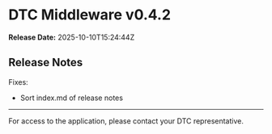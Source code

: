 # DTC Middleware v0.4.2

**Release Date:** 2025-10-10T15:24:44Z

## Release Notes

Fixes:
- Sort index.md of release notes

---

For access to the application, please contact your DTC representative.
